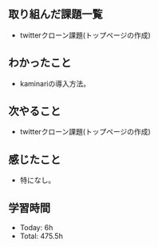 ## 取り組んだ課題一覧
- twitterクローン課題(トップページの作成)
## わかったこと
- kaminariの導入方法。
## 次やること
- twitterクローン課題(トップページの作成)
## 感じたこと
- 特になし。
## 学習時間
- Today: 6h
- Total: 475.5h
